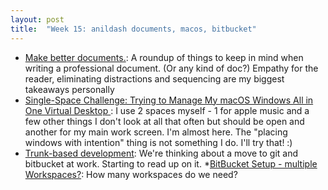 ```yaml
---
layout: post
title:  "Week 15: anildash documents, macos, bitbucket"
---
```


* [Make better documents.](https://www.anildash.com//2024/03/10/make-better-documents/): A roundup of things to keep in mind when writing a professional document. (Or any kind of doc?) Empathy for the reader, eliminating distractions and sequencing are my biggest takeaways personally
* [Single-Space Challenge: Trying to Manage My macOS Windows All in One Virtual Desktop ](https://www.macstories.net/stories/single-space-challenge-trying-to-manage-my-macos-windows-all-in-one-virtual-desktop/): I use 2 spaces myself - 1 for apple music and a few other things I don't look at all that often but should be open and another for my main work screen. I'm almost here. The "placing windows with intention" thing is not something I do.  I'll try that! :) 
* [Trunk-based development](https://www.atlassian.com/continuous-delivery/continuous-integration/trunk-based-development): We're thinking about a move to git and bitbucket at work. Starting to read up on it.
 *[BitBucket Setup - multiple Workspaces?](https://www.reddit.com/r/devops/comments/vw9yj2/bitbucket_setup_multiple_workspaces/): How many workspaces do we need?
